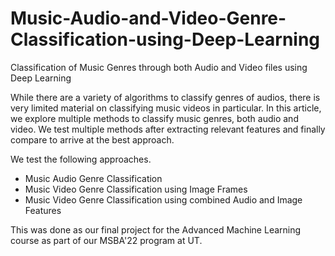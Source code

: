 # Music-Audio-and-Video-Genre-Classification-using-Deep-Learning
Classification of Music Genres through both Audio and Video files using Deep Learning

While there are a variety of algorithms to classify genres of audios, there is very limited material on classifying music videos in particular. In this article, we explore multiple methods to classify music genres, both audio and video. We test multiple methods after extracting relevant features and finally compare to arrive at the best approach.

We test the following approaches.
- Music Audio Genre Classification
- Music Video Genre Classification using Image Frames
- Music Video Genre Classification using combined Audio and Image Features

This was done as our final project for the Advanced Machine Learning course as part of our MSBA'22 program at UT.
